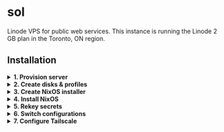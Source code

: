 # sol

Linode VPS for public web services. This instance is running the Linode 2 GB plan in the Toronto, ON region.

## Installation

<details>

<summary><b>1. Provision server</b></summary>

Create new server named `sol` via [Linode dashboard](https://cloud.linode.com/linodes). Also, ensure the `linode-cli` command is available and logged in on your laptop. Run the command a provide a [Personal Access Token](https://cloud.linode.com/profile/tokens) if prompted.

```bash
linode-cli linodes create –label sol
–region ca-central
–type g6-nanode-1
–root_pass
–booted true
–backups_enabled false
–private_ip false
```

</details>
<details>

<summary><b>2. Create disks & profiles</b></summary>

We need to install the [min](https://github.com/suderman/nixos/tree/main/configurations/min) configuration as a starting point. Using your laptop, run the [nixos linode](https://github.com/suderman/nixos/blob/main/configurations/min/linode.sh](https://github.com/suderman/nixos/blob/main/overlays/pkgs/nixos-cli/src/linode_command.sh) script found in this repo:

```bash
nixos linode
```

Choose the `00000000_sol` linode from the menu and follow the wizard. After confirmation, it will power off the chosen linode, destroy any existing disks & configurations, and create the following:

### Two disks under Storage tab:

| Label     | Type    | Size  | Device   |
| --------- | ------- | ----- | -------- |
| installer | ext4    | 1024M | /dev/sdb |
| nixos     | raw     | -     | /dev/sda |


### Two configuration profiles under Configurations tab:

| Label     | Kernel      | /dev/sda | /dev/sdb  | Root Device |
| --------- | ----------- | -------- | --------- | ----------- |
| installer | Direct Disk | nixos    | installer | /dev/sdb    |
| nixos     | Direct Disk | root     | -         | /dev/sda    |

*All Filesystem/Boot Helpers disabled!*

</details>
<details>

<summary><b>3. Create NixOS installer</b></summary>

Next, the wizard will launch a Weblish console with the Linode booted in Rescue mode. Paste the following into the console to [download](https://nixos.org/download.html) the latest NixOS ISO and write it to `/dev/sdb`:

```bash
# https://nixos.org/download.html
iso=https://channels.nixos.org/nixos-22.11/latest-nixos-minimal-x86_64-linux.iso

# Download the ISO, write it to the installer disk, and verify the checksum:
curl -L $iso | tee >(dd of=/dev/sdb) | sha256sum
```

When finished, type `y` on the other computer to continue.

</details>
<details>

<summary><b>4. Install NixOS</b></summary>

Next, the wizard will launch a Glish console with the Linode booted using the `installer` profile. First type `sudo -s` into the console, and then paste the following bash command:

```bash
sudo -s
bash <(curl -sL https://github.com/suderman/nixos/raw/main/overlays/pkgs/nixos-cli/nixos) bootstrap linode
```

When finished, type `y` on the other computer to continue.

</details>
<details>

<summary><b>5. Rekey secrets</b></summary>

After the Linode boots using the `nixos` profile, the laptop will keyscan the new host. Then repo's secrets will be updated with Linode's public key and all the secrets rekeyed. Commit these changes and `git push`:

```bash
cd /etc/nixos
git commit -m rekey
git push
```
 
</details>
<details>
 
<summary><b>6. Switch configurations</b></summary>

Using the Weblish console, login to the Linode as root (with password "root"). Then finish the install with [nixos bootstrap switch sol](https://github.com/suderman/nixos/blob/main/configurations/min/linode.sh](https://github.com/suderman/nixos/blob/main/overlays/pkgs/nixos-cli/src/bootstrap_command.sh). This will pull in the rekeyed secrets from git, move min's generated `hardware-configuration.nix` to sol, and run `nixos-rebuild switch`. 

```bash
nixos bootstrap switch sol
```

Once finished, the system will reboot. Login as a regular user. Commit the generated `hardware-configuration.nix` and `git push` to the repo.

</details>
<details>

<summary><b>7. Configure Tailscale</b></summary>

If this machine previously existed in the Tailnet, first login to [Tailscale](https://login.tailscale.com/admin/machines) and remove the old entry. Then enter the following commands to login to Tailscale and update our DNS records:

```bash
sudo tailscale up
sudo systemctl start tailscale-dns
```
</details>
